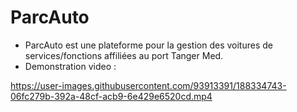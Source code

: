 # ParcAuto
* ParcAuto est une plateforme pour la gestion des voitures de services/fonctions affiliées au port Tanger Med. 
* Demonstration video :

https://user-images.githubusercontent.com/93913391/188334743-06fc279b-392a-48cf-acb9-6e429e6520cd.mp4

